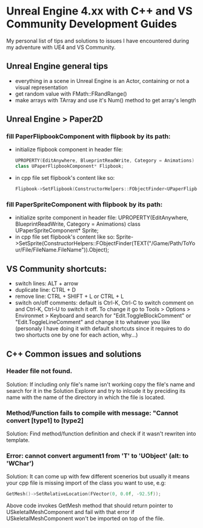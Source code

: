 # Unreal Engine 4.xx with C++ and VS Community Development Guides
My personal list of tips and solutions to issues I have encountered during my adventure with UE4 and VS Community.

## Unreal Engine general tips
- everything in a scene in Unreal Engine is an Actor, containing or not a visual representation
- get random value with FMath::FRandRange()
- make arrays with TArray and use it's Num() method to get array's length

## Unreal Engine > Paper2D
### fill PaperFlipbookComponent with flipbook by its path:
  - initialize flipbook component in header file:
    ```c++
    UPROPERTY(EditAnywhere, BlueprintReadWrite, Category = Animations)
	class UPaperFlipbookComponent* Flipbook;
    ```
  - in cpp file set flipbook's content like so:
    ```c++
    Flipbook->SetFlipbook(ConstructorHelpers::FObjectFinder<UPaperFlipbook>(TEXT("/Game/Path/ToYour/File/FileName.FileName")).Object);
    ```
  
### fill PaperSpriteComponent with flipbook by its path:
  - initialize sprite component in header file:
    UPROPERTY(EditAnywhere, BlueprintReadWrite, Category = Animations)
	class UPaperSpriteComponent* Sprite;
  - in cpp file set flipbook's content like so:
    Sprite->SetSprite(ConstructorHelpers::FObjectFinder<UPaperSprite>(TEXT("/Game/Path/ToYour/File/FileName.FileName")).Object);

## VS Community shortcuts:
- switch lines: ALT + arrow
- duplicate line: CTRL + D
- remove line: CTRL + SHIFT + L or CTRL + L
- switch on/off comments: default is Ctrl-K, Ctrl-C to switch comment on and Ctrl-K, Ctrl-U to switch it off. To change it go to Tools > Options > Environmet > Keyboard and search for "Edit.ToggleBlockComment" or "Edit.ToggleLineComment" and change it to whatever you like (personaly I have doing it with default shortcuts since it requires to do two shortucts one by one for each action, why...)

## C++ Common issues and solutions

### Header file not found.
Solution: If including only file's name isn't working copy the file's name and search for it in the Solution Explorer and try to inlcude it by preciding its name with the name of the directory in which the file is located.

### Method/Function fails to compile with message: "Cannot convert [type1] to [type2]
Solution: Find method/function definition and check if it wasn't rewriten into template.

### Error: cannot convert argument1 from 'T' to 'UObject' (alt: to 'WChar')
Solution: It can come up with few different scenerios but usually it means your cpp file is missing import of the class you want to use, e.g:
  ```c++
  GetMesh()->SetRelativeLocation(FVector(0, 0.0f, -92.5f));
  ```
  Above code invokes GetMesh method that should return pointer to USkeletalMeshComponent and fail with that error if USkeletalMeshComponent won't be imported on top of the file.

